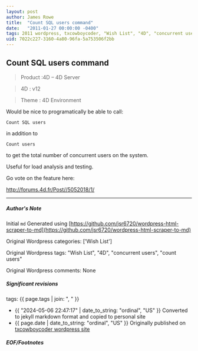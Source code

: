 ```yaml
---
layout: post
author: James Rowe
title:  "Count SQL users command"
date:   "2011-01-27 00:00:00 -0400"
tags: 2011 wordpress, txcowboycoder, "Wish List", "4D", "concurrent users", "count users"
uid: 7022c227-3160-4a80-96fa-5a753506f2bb
---
```



## Count SQL users command


>Product :4D – 4D Server  

 >4D : v12  

 >Theme : 4D Environment


Would be nice to programatically be able to call:


`Count SQL users`


in addition to 


`Count users`


to get the total number of concurrent users on the system. 


Useful for load analysis and testing.


Go vote on the feature here:


<http://forums.4d.fr/Post//5052018/1/>




---

##### Author's Note

Initial `md` Generated using [https://github.com/jsr6720/wordpress-html-scraper-to-md](https://github.com/jsr6720/wordpress-html-scraper-to-md)

Original Wordpress categories: ['Wish List']

Original Wordpress tags: "Wish List", "4D", "concurrent users", "count users"

Original Wordpress comments: None

##### Significant revisions

tags: {{ page.tags | join: ", " }} <!-- todo move this somewhere -->

- {{ "2024-05-06 22:47:17" | date_to_string: "ordinal", "US" }} Converted to jekyll markdown format and copied to personal site
- {{ page.date | date_to_string: "ordinal", "US" }} Originally published on [txcowboycoder wordpress site](https://txcowboycoder.wordpress.com/2011/01/27/count-sql-users-command/)

##### EOF/Footnotes

